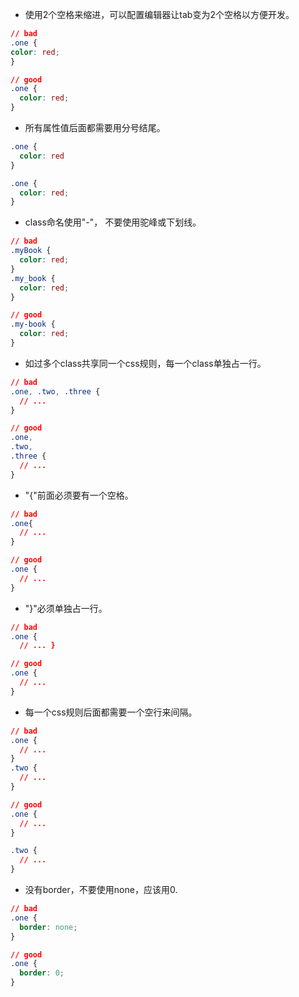 * 使用2个空格来缩进，可以配置编辑器让tab变为2个空格以方便开发。

```css
// bad
.one {
color: red;
}

// good
.one {
  color: red;
}
```

* 所有属性值后面都需要用分号结尾。

```css
.one {
  color: red
}

.one {
  color: red;
}
```

* class命名使用"-"， 不要使用驼峰或下划线。

```css
// bad
.myBook {
  color: red;
}
.my_book {
  color: red;
}

// good
.my-book {
  color: red;
}
```

* 如过多个class共享同一个css规则，每一个class单独占一行。

```css
// bad
.one, .two, .three {
  // ...
}

// good
.one,
.two,
.three {
  // ...
}
```

* "{"前面必须要有一个空格。

```css
// bad
.one{
  // ...
}

// good
.one {
  // ...
}
```

* "}"必须单独占一行。

```css
// bad
.one {
  // ... }

// good
.one {
  // ...
}
```

* 每一个css规则后面都需要一个空行来间隔。

```css
// bad
.one {
  // ... 
}
.two {
  // ...
}

// good
.one {
  // ...
}

.two {
  // ...
}
```

* 没有border，不要使用none，应该用0.

```css
// bad
.one {
  border: none; 
}

// good
.one {
  border: 0;
}



